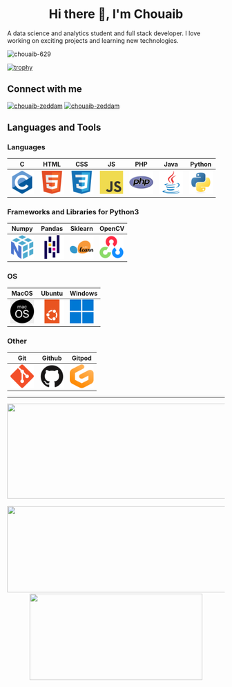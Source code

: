 <h1 align="center"> Hi there 👋, I'm Chouaib </h1>

<p>A data science and analytics student and full stack developer. I love working on exciting projects and learning new technologies.</p>

<img src="https://komarev.com/ghpvc/?username=chouaib-629&style=for-the-badge&color=orange" alt="chouaib-629" />

[![trophy](https://github-profile-trophy.vercel.app/?username=chouaib-629&title=Stars,Followers,Reviews,Commits,Experience,Repositories,MultipleLang,PullRequest&theme=onedark)](https://github.com/ryo-ma/github-profile-trophy)

<!--
**chouaib-629/chouaib-629** is a ✨ _special_ ✨ repository because its `README.md` (this file) appears on your GitHub profile.

Here are some ideas to get you started:

- 🔭 I’m currently working on ...
- 🌱 I’m currently learning ...
- 👯 I’m looking to collaborate on ...
- 🤔 I’m looking for help with ...
- 💬 Ask me about ...
- 📫 How to reach me: **chouaiba629@gmail.com / c.zeddam@univ-alger.dz**
- 😄 Pronouns: ...
- ⚡ Fun fact: ...
-->

## Connect with me

<div>
    <a href="https://twitter.com/ChouaibZed52059" target="blank"><img src="https://raw.githubusercontent.com/rahuldkjain/github-profile-readme-generator/master/src/images/icons/Social/twitter.svg" alt="chouaib-zeddam" height="40" width="50" /></a>
    <a href="https://www.linkedin.com/in/chouaib-zeddam-a15099250/" target="blank"><img src="https://raw.githubusercontent.com/rahuldkjain/github-profile-readme-generator/master/src/images/icons/Social/linked-in-alt.svg" alt="chouaib-zeddam" height="40" width="50" /></a>
</div>

## Languages and Tools

### Languages

| C | HTML | CSS | JS | PHP | Java | Python |
| --- | --- | --- | --- | --- | --- | --- |
|  <img src="https://raw.githubusercontent.com/devicons/devicon/master/icons/c/c-original.svg" height="55" width="55" /> | <img src="https://raw.githubusercontent.com/devicons/devicon/master/icons/html5/html5-original.svg" height="55" width="55" /> | <img src="https://raw.githubusercontent.com/devicons/devicon/master/icons/css3/css3-original.svg" height="55" width="55" /> | <img src="https://raw.githubusercontent.com/devicons/devicon/master/icons/javascript/javascript-original.svg" height="55" width="55" /> | <img src="https://raw.githubusercontent.com/devicons/devicon/master/icons/php/php-original.svg" height="55" width="55" /> | <img src="https://raw.githubusercontent.com/devicons/devicon/master/icons/java/java-original.svg" height="55" width="55" /> | <img src="https://raw.githubusercontent.com/devicons/devicon/master/icons/python/python-original.svg" height="55" width="55" /> |

### Frameworks and Libraries for Python3

| Numpy | Pandas | Sklearn | OpenCV |
|----------|----------|----------|----------|
|  <img src="https://raw.githubusercontent.com/devicons/devicon/master/icons/numpy/numpy-original.svg" title="Numpy" alt="Numpy" width="55" height="55" /> |  <img src="https://raw.githubusercontent.com/devicons/devicon/master/icons/pandas/pandas-original.svg" title="Pandas" alt="Pandas" width="55" height="55" /> |  <img src="https://raw.githubusercontent.com/devicons/devicon/master/icons/scikitlearn/scikitlearn-original.svg" title="sklearn" alt="sklearn" width="55" height="55" /> | <img src="https://raw.githubusercontent.com/devicons/devicon/master/icons/opencv/opencv-original.svg" title="mpl" alt="mpl" width="55" height="55" /> |

### OS

| MacOS | Ubuntu | Windows |
| --- | --- | --- |
| <img src="/assets/macOS_logo.png" title="MacOS" alt="MacOS" width="55" height="55" /> | <img src="https://raw.githubusercontent.com/devicons/devicon/master/icons/ubuntu/ubuntu-original.svg" title="Linux Ubuntu" alt="Linux Ubuntu" width="55" height="55" /> | <img src="https://raw.githubusercontent.com/devicons/devicon/master/icons/windows11/windows11-original.svg" title="Windows" alt="Windows" width="55" height="55" /> |

### Other

| Git | Github | Gitpod |
| --- | --- | --- |
| <img src="https://raw.githubusercontent.com/devicons/devicon/master/icons/git/git-original.svg" height="55" width="55" /> | <img src="https://raw.githubusercontent.com/devicons/devicon/master/icons/github/github-original.svg" height="55" width="55" /> | <img src="https://raw.githubusercontent.com/devicons/devicon/master/icons/gitpod/gitpod-original.svg" height="55" width="55" /> |

---
  
<p align="center">
  <img width="800" height="220" src="https://streak-stats.demolab.com?user=chouaib-629&theme=highcontrast&hide_border=true&border_radius=5&card_width=800">
</p>

<div align="center">
  <img width="600" height="200" src="https://github-readme-stats.vercel.app/api?username=chouaib-629&show_icons=true&theme=vision-friendly-dark">
  <img width="400" height="200" src="https://github-readme-stats.vercel.app/api/top-langs/?username=chouaib-629&size_weight=0.0005&count_weight=0.3&layout=compact&theme=vision-friendly-dark">
</div>